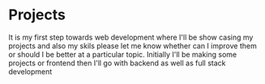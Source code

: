 # Projects
It is my first step towards web development where I'll be show casing my projects and also my skils please let me know whether can I improve them or should I be better at a particular topic.
Initially I'll be making some projects or frontend then I'll go with backend as well as full stack development

